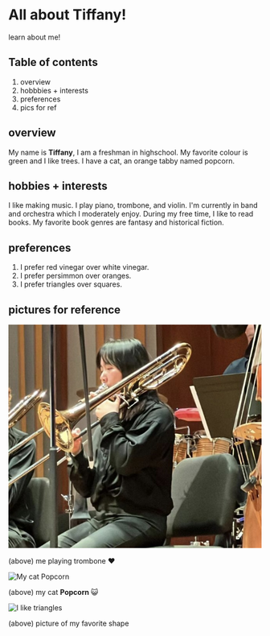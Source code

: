 ---
---

# <h1>**All about Tiffany!**</h1>
learn about me!

## Table of contents
1.  overview
2.  hobbbies + interests
3.  preferences
4.  pics for ref


## overview

My name is **Tiffany**, I am a freshman in highschool. My favorite colour is green and I like trees. I have a cat, an orange tabby named popcorn. 


## hobbies + interests

I like making music. I play piano, trombone, and violin. I'm currently in band and orchestra which I moderately enjoy. During my free time, I like to read books. My favorite book genres are fantasy and historical fiction. 


## preferences

1. I prefer red vinegar over white vinegar.
2. I prefer persimmon over oranges.
3. I prefer triangles over squares.


## pictures for reference

<img src="image-1.png" alt="Me playing trombone">

(above) me playing trombone :heart:  


![My cat Popcorn](image.png)

(above) my cat **Popcorn** :smiley_cat:


![I like triangles](https://camo.githubusercontent.com/ea85ae4c8814e620643085b377977cc4b8c7bdcb51787d440b1318c7917d34da/68747470733a2f2f7374617469632e77696b69612e6e6f636f6f6b69652e6e65742f756e616e797468696e672f696d616765732f362f36332f547269616e676c652e706e672f7265766973696f6e2f6c61746573742f7363616c652d746f2d77696474682d646f776e2f323030303f63623d3230323230353033313830373536)

(above) picture of my favorite shape 


